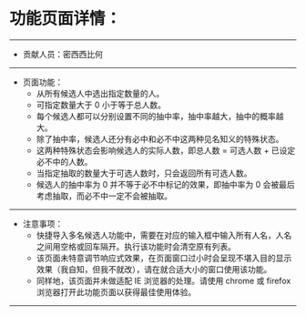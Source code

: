 # 功能页面详情：
---
+ 贡献人员：密西西比何
---
+ 页面功能：
   - 从所有候选人中选出指定数量的人。
   - 可指定数量大于 0 小于等于总人数。
   - 每个候选人都可以分别设置不同的抽中率，抽中率越大，抽中的概率越大。
   - 除了抽中率，候选人还分有必中和必不中这两种见名知义的特殊状态。
   - 这两种特殊状态会影响候选人的实际人数，即总人数 = 可选人数 + 已设定必不中的人数。
   - 当指定抽取的数量大于可选人数时，只会返回所有可选人数。
   - 候选人的抽中率为 0 并不等于必不中标记的效果，即抽中率为 0 会被最后考虑抽取，而必不中一定不会被抽取。
---
+ 注意事项：
   - 快捷导入多名候选人功能中，需要在对应的输入框中输入所有人名，人名之间用空格或回车隔开。执行该功能时会清空原有列表。
   - 该页面未特意调节响应式效果，在页面窗口过小时会呈现不堪入目的显示效果（我自知，但我不就改），请在就合适大小的窗口使用该功能。
   - 同样地，该页面并未做适配 IE 浏览器的处理。请使用 chrome 或 firefox 浏览器打开此功能页面以获得最佳使用体验。
---
